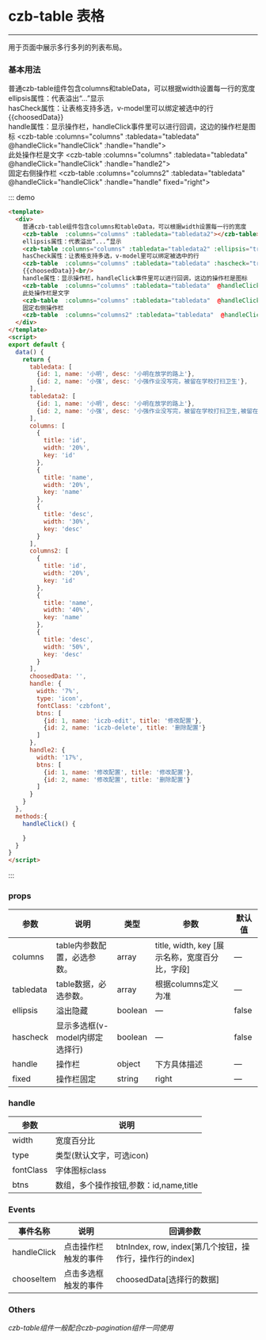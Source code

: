<script>
export default {
  data() {
    return {
      tabledata: [
        {id: 1, name: '小明', desc: '小明在放学的路上'},
        {id: 2, name: '小强', desc: '小强作业没写完，被留在学校打扫卫生'},
      ],
      tabledata2: [
        {id: 1, name: '小明', desc: '小明在放学的路上'},
        {id: 2, name: '小强', desc: '小强作业没写完，被留在学校打扫卫生,被留在学校打扫卫生'},
      ],
      columns: [
        {
          title: 'id',
          width: '20%',
          key: 'id'
        },
        {
          title: 'name',
          width: '20%',
          key: 'name'
        },
        {
          title: 'desc',
          width: '30%',
          key: 'desc'
        }
      ],
      columns2: [
        {
          title: 'id',
          width: '20%',
          key: 'id'
        },
        {
          title: 'name',
          width: '40%',
          key: 'name'
        },
        {
          title: 'desc',
          width: '50%',
          key: 'desc'
        }
      ],
      choosedData: '',
      handle: {
        width: '7%',
        type: 'icon',
        fontClass: 'czbfont',
        btns: [
          {id: 1, name: 'iczb-edit', title: '修改配置'},
          {id: 2, name: 'iczb-delete', title: '删除配置'}
        ]
      },
      handle2: {
        width: '17%',
        btns: [
          {id: 1, name: '修改配置', title: '修改配置'},
          {id: 2, name: '修改配置', title: '删除配置'}
        ]
      }
    }
  },
  methods:{
    handleClick() {

    }
  }
}
</script>
# czb-table 表格
----
用于页面中展示多行多列的列表布局。

### 基本用法
普通czb-table组件包含columns和tableData，可以根据width设置每一行的宽度
<czb-table  :columns="columns" :tabledata="tabledata2"></czb-table><br/>
ellipsis属性：代表溢出“...”显示
<czb-table :columns="columns" :tabledata="tabledata2" :ellipsis="true"></czb-table><br/>
hasCheck属性：让表格支持多选，v-model里可以绑定被选中的行
<czb-table  :columns="columns" :tabledata="tabledata" :hascheck="true" v-model="choosedData"></czb-table>
{{choosedData}}<br/>
handle属性：显示操作栏，handleClick事件里可以进行回调，这边的操作栏是图标
<czb-table  :columns="columns" :tabledata="tabledata"  @handleClick="handleClick" :handle="handle"></czb-table><br/>
此处操作栏是文字
<czb-table  :columns="columns" :tabledata="tabledata"  @handleClick="handleClick" :handle="handle2"></czb-table><br/>
固定右侧操作栏
<czb-table  :columns="columns2" :tabledata="tabledata"  @handleClick="handleClick" :handle="handle" fixed="right"></czb-table><br/>

::: demo
```html
<template>
  <div>
    普通czb-table组件包含columns和tableData，可以根据width设置每一行的宽度
    <czb-table  :columns="columns" :tabledata="tabledata2"></czb-table><br/>
    ellipsis属性：代表溢出“...”显示
    <czb-table :columns="columns" :tabledata="tabledata2" :ellipsis="true"></czb-table><br/>
    hasCheck属性：让表格支持多选，v-model里可以绑定被选中的行
    <czb-table  :columns="columns" :tabledata="tabledata" :hascheck="true" v-model="choosedData"></czb-table>
    {{choosedData}}<br/>
    handle属性：显示操作栏，handleClick事件里可以进行回调，这边的操作栏是图标
    <czb-table  :columns="columns" :tabledata="tabledata"  @handleClick="handleClick" :handle="handle"></czb-table><br/>
    此处操作栏是文字
    <czb-table  :columns="columns" :tabledata="tabledata"  @handleClick="handleClick" :handle="handle2"></czb-table><br/>
    固定右侧操作栏
    <czb-table  :columns="columns2" :tabledata="tabledata"  @handleClick="handleClick" :handle="handle" fixed="right"></czb-table><br/>
  </div>
</template>
<script>
export default {
  data() {
    return {
      tabledata: [
        {id: 1, name: '小明', desc: '小明在放学的路上'},
        {id: 2, name: '小强', desc: '小强作业没写完，被留在学校打扫卫生'},
      ],
      tabledata2: [
        {id: 1, name: '小明', desc: '小明在放学的路上'},
        {id: 2, name: '小强', desc: '小强作业没写完，被留在学校打扫卫生,被留在学校打扫卫生'},
      ],
      columns: [
        {
          title: 'id',
          width: '20%',
          key: 'id'
        },
        {
          title: 'name',
          width: '20%',
          key: 'name'
        },
        {
          title: 'desc',
          width: '30%',
          key: 'desc'
        }
      ],
      columns2: [
        {
          title: 'id',
          width: '20%',
          key: 'id'
        },
        {
          title: 'name',
          width: '40%',
          key: 'name'
        },
        {
          title: 'desc',
          width: '50%',
          key: 'desc'
        }
      ],
      choosedData: '',
      handle: {
        width: '7%',
        type: 'icon',
        fontClass: 'czbfont',
        btns: [
          {id: 1, name: 'iczb-edit', title: '修改配置'},
          {id: 2, name: 'iczb-delete', title: '删除配置'}
        ]
      },
      handle2: {
        width: '17%',
        btns: [
          {id: 1, name: '修改配置', title: '修改配置'},
          {id: 2, name: '修改配置', title: '删除配置'}
        ]
      }
    }
  },
  methods:{
    handleClick() {

    }
  }
}
</script>
```
:::

### props
| 参数      | 说明                                 | 类型      | 参数       | 默认值   |
|---------- |------------------------------------ |---------- |------------- |-------- |
|columns      |	table内参数配置，必选参数。 |	array   |	title, width, key [展示名称，宽度百分比，字段]      |	—       |
|tabledata	      | table数据，必选参数。 |	array   |		根据columns定义为准           |	—      |
|ellipsis |	溢出隐藏                         |	boolean    |	—            |	false  |
|hascheck |	显示多选框(v-model内绑定选择行)                     |	boolean    |	—            |	false  |
|handle |	操作栏                    |	object    |	下方具体描述         |	—   |
|fixed |	操作栏固定                    |	string    |	right         |	—   |

### handle
| 参数      | 说明     |             
|---------- |------------------------------------ |
|width      |	宽度百分比 |	array   |	title, width, key [展示名称，宽度百分比，字段]      |
|type	      | 类型(默认文字，可选icon) |
|fontClass |	字体图标class                         |
|btns |	数组，多个操作按钮,参数：id,name,title                   |
### Events
| 事件名称      | 说明       | 回调参数   |
|------------- |----------- |---------  |
|handleClick    |点击操作栏触发的事件  |btnIndex, row, index[第几个按钮，操作行，操作行的index]|
|chooseItem    |点击多选框触发的事件  |choosedData[选择行的数据]|
### Others
_czb-table组件一般配合czb-pagination组件一同使用_